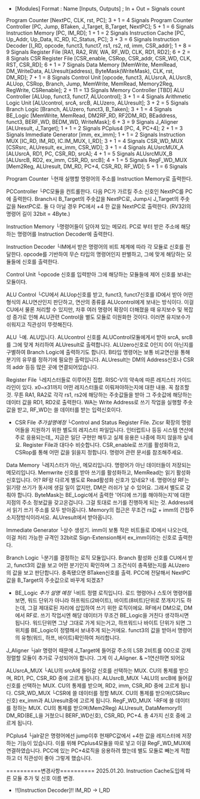 - [Modules]
Format : Name 				[Inputs, Outputs] ; 											In + Out = Signals count

Program Counter 			[NextPC, CLK, rst, PC];											3 + 1 = 4 Signals
Program Counter Controller 	[PC, Jump, BTaken, J_Target, B_Target, NextPC];					5 + 1 = 6 Signals
Instruction Memory			[PC, IM_RD];													1 + 1 = 2 Signals
Instruction Cache			[PC, Up_Addr, Up_Data, IC_RD, IC_Status, PC];					3 + 3 = 6 Signals
Instruction Decoder			[I_RD, opcode, funct3, funct7, rs1, rs2, rd, imm, CSR_addr];	1 + 8 = 9 Signals
Register File				[RA1, RA2, RW, WA, RF_WD, CLK, RD1, RD2];						6 + 2 = 8 Signals
CSR Register File			[CSR_enable, CSRop, CSR_addr, CSR_WD, CLK, RST, CSR_RD];		6 + 1 = 7 Signals
Data Memory					[MemWrite, MemRead, DM_WriteData, ALUresult(address),
							ByteMask(WriteMask), CLK, rst, DM_RD];							7 + 1 = 8 Signals
Control Unit				[opcode, funct3, ALUsrcA, ALUsrcB, ALUop, CSRop, Branch, 
							Jump, MemWrite, MemRead, Memory2Reg, RegWrite, CSRenable];		2 + 11 = 13 Signals
Memory Controller			[TBD]
ALU Controller				[ALUop, funct3, funct7, ALUcontrol];							3 + 1 = 4 Signals
Arithmetic Logic Unit		[ALUcontrol, srcA, srcB, ALUzero, ALUresult];					3 + 2 = 5 Signals
Branch Logic				[Branch, ALUzero, funct3, B_Taken];								3 + 1 = 4 Signals
BE_Logic					[MemWrite, MemRead, DM2RF_RD, RF2DM_RD, BEaddress, funct3, 
							BERF_WD, BEDM_WD, WriteMask];									6 + 3 = 9 Signals
J_Aligner					[ALUresult, J_Target];											1 + 1 = 2 Signals
PCplus4						[PC, 4, PC+4];													2 + 1 = 3 Signals
Immediate Generator			[imm, ex_imm];													1 + 1 = 2 Signals
Instruction MUX				[IC_RD, IM_RD, IC.IM_MUX, I_RD];								3 + 1 = 4 Signals
CSR_WD_MUX					[CSRsrc, ALUresult, ex_imm, CSR_WD];							3 + 1 = 4 Signals
ALUsrcMUX_A					[ALUsrcA, RD1, PC, CSR_RD, srcA];								4 + 1 = 5 Signals
ALUsrcMUX_B					[ALUsrcB, RD2, ex_imm, CSR_RD, srcB];							4 + 1 = 5 Signals
RegF_WD_MUX					[Mem2Reg, ALUresult, DM_RD, PC+4, CSR_RD, RF_WD];				5 + 1 = 6 Signals

Program Counter
└현재 실행할 명령어의 주소를 Instruction Memory로 출력한다.

PCController
└PC모듈을 컨트롤한다. 다음 PC가 가르킬 주소 신호인 NextPC를 PC에 출력한다.
 Branch시 B_Target의 주솟값을 NextPC로, Jump시 J_Target의 주솟값을 NextPC로.
 둘 다 아닐 경우 PC에서 +4 한 값을 NextPC로 출력한다.
 (RV32I의 명령어 길이 32bit = 4Byte.)
 
Instruction Memory
└명령어들이 담아져 있는 메모리. PC로 부터 받은 주소에 해당하는 명령어를
 Instruction Decoder에 출력한다. 
 
Instruction Decoder
└IM에서 받은 명령어의 비트 체계에 따라 각 모듈로 신호를 전달한다.
 opcode를 기반하여 무슨 타입의 명령어인지 판별하고, 그에 맞게 해당하는 모듈들에 신호를 출력한다.
 
Control Unit
└opcode 신호를 입력받아 그에 해당하는 모듈들에 제어 신호를 보내는 모듈이다.

ALU Control
└CU에서 ALUop신호를 받고, funct3, funct7신호를 ID에서 받아 어떤 형식의 ALU연산인지 판단하고,
 연산의 종류를 ALUcontrol에게 보내는 방식이다. 이걸 CU에서 물론 처리할 수 있지만,
 차후 여러 명령어 확장이 더해졌을 때 유지보수 및 복잡성 증가로 인해 ALU관련 Control을 별도 모듈로 이원화한 것이다. 
 이러면 유지보수가 쉬워지고 직관성이 뚜렷해진다.
 
ALU
└예. ALU입니다. ALUcontrol 신호를 ALUControl모듈에게서 받아 srcA, srcB를 그에 맞게 처리하여 ALUresult로 출력합니다. 
 ALUzero신호로 0인지 0이 아닌지를 구별하여 Branch Logic에 출력하기도 합니다.
 B타입 명령어는 보통 비교연산을 통해 분기의 유무를 정하기에 필요한 출력입니다.
 ALUresult는 DM의 Address신호나 CSR의 addr 등등 많은 곳에 연결되어있습니다.
 
Register File
└레지스터들로 이루어진 집합. RISC-V의 약속에 따른 레지스터 가이드라인이 있다.
 x0~x31까지 어떤 레지스터들로 이뤄져야하는지에 대한 내용. 꼭 참조할 것.
 무튼 RA1, RA2로 각각 rs1, rs2에 해당하는 주솟값들을 받아 그 주솟값에 해당하는
 데이터 값을 RD1, RD2로 출력한다.
 WA는 Write Address로 쓰기 작업을 실행할 주솟값을 받고, RF_WD는 쓸 데이터를
 받는 입력신호이다.
 
- CSR File *추가설명예정*
└Control and Status Register File. Zicsr 확장의 명령어들을 지원하기 위한 별도의 레지스터 파일입니다.
 인터럽트나 등등 시스템 연산에 주로 응용되는데,, 지금은 일단 구현만 해두고 실제 응용은 나중에 하지 않을까 싶네요. 
 Register File과 대다수 비슷합니다. CSR_enable로 쓰기를 활성화하고, CSRop를 통해
 어떤 값을 읽을지 정합니다. 명령어 관련 문서를 참조해주세요.
 
Data Memory
└레지스터가 아닌, 메모리입니다. 명령어가 아닌 데이터들이 저장되는 메모리입니다. 
 Memwrite 신호를 받아 쓰기를 활성화하고, MemRead는 읽기 활성화 신호입니다. 어? RF랑 다르게 별도로 Read활성화 신호가 있네요?
 네. 명령어상 RF는 읽기랑 쓰기가 동시에 생길 일이 없지만, DM은 러쉬가 날 수 있어요. 그래서 별도로 갖춰야 합니다. 
 ByteMask는 BE_Logic에서 출력한 '어디에 쓰기를 해야하는지'에 대한 지점의 주소 정보값을 갖고온겁니다.
 그걸 토대로 쓰기를 진행하게 되는 것. Address에서 읽기 쓰기 주소를 모두 받아옵니다.
 Memory의 접근은 무조건 rs값 + imm의 간접주소지정방식이라서요. ALUresult에서 받아옵니다. 
 
Immediate Generator
└상수 생성기. imm이 보통 작은 비트들로 ID에서 나오는데, 이걸 처리 가능한 규격인
 32bit로 Sign-Extension해서 ex_imm이라는 신호로 출력한다. 
 
Branch Logic
└분기를 결정하는 로직 모듈입니다. 
 Branch 활성화 신호를 CU에서 받고, funct3의 값을 보고 어떤 분기인지 확인하며
 그 조건식이 충족됐는지를 ALUzero의 값을 보고 판단합니다. 충족됐으면 BTaken신호를 출력.
 PCC에 전달해서 NextPC값을 B_Target의 주솟값으로 바꾸게 되겠죠?
 
- BE_Logic *추가 설명 예정*
└비트 정렬 로직입니다. 로드 명령어나 스토어 명령어를 보면, 워드 단위가 아니라
 하프워드(2바이트), 바이트(8비트)단위로 쪼개지기도 하는데, 그걸 제대로된 자리에 삽입하여 쓰기 위한 로직이에요.
 RF에서 DM으로, DM에서 RF로. 쓰기 작업시엔 해당 데이터가 무조건 BE_Logic을 거친다 생각하시면 됩니다.
 워드단위면 그냥 그대로 가게 되는거고, 하프워드나 바이트 단위가 되면 그 위치를 BE_Logic이 정렬해서 보내주게 되는거에요.
 funct3의 값을 받아서 명령어의 유형(워드, 하프, 바이트)확인하여 처리합니다.
 
J_Aligner
└jalr 명령어 때문에 J_Target에 들어갈 주소의 LSB 2비트를 00으로 강제 정렬할 모듈이 추가로 구성되어야 합니다.
 그게 이 J_Aligner. & ~1연산하면 되어요
 
ALUsrcA_MUX
└ALU의 srcA에 들어갈 신호를 선택하는 MUX. CU의 통제를 받으며, 
 RD1, PC, CSR_RD 중에 고르게 됩니다.
ALUsrcB_MUX
└ALU의 srcB에 들어갈 신호를 선택하는 MUX. CU의 통제를 받으며, 
 RD2, imm, CSR_RD 중에 고르게 됩니다.
CSR_WD_MUX
└CSR에 쓸 데이터를 정할 MUX. CU의 통제를 받으며(CSRsrc 신호)
 ex_imm과 ALUresult중에 고르게 됩니다.
RegF_WD_MUX
└RF에 쓸 데이터를 정하는 MUX. CU의 통제를 받으며(Mem2Reg)
 ALUresult, DataMemory의 DM_RD(BE_L을 거쳤으니 BERF_WD신호), CSR_RD, PC+4.
 총 4가지 신호 중에 고르게 됩니다. 
 
PCplus4
└jalr같은 명령어에선 jump이후 현재PC값에서 +4한 값을 레지스터에 저장하는 기능이 있습니다. 
 이를 위해 PCplus4모듈을 따로 넣고 이걸 RegF_WD_MUX에 연결하였습니다.
 PCC에 있는 PC+4로직을 응용하려 했는데 별도 모듈로 빼는게 적합하고 더 직관성이 좋아 그렇게 했습니다. 







==========변경사항==========
2025.01.20. 
Instruction Cache도입에 따른 모듈 추가 및 신호 이름 변경.
-  !![Instruction Decoder]!! IM_RD → I_RD